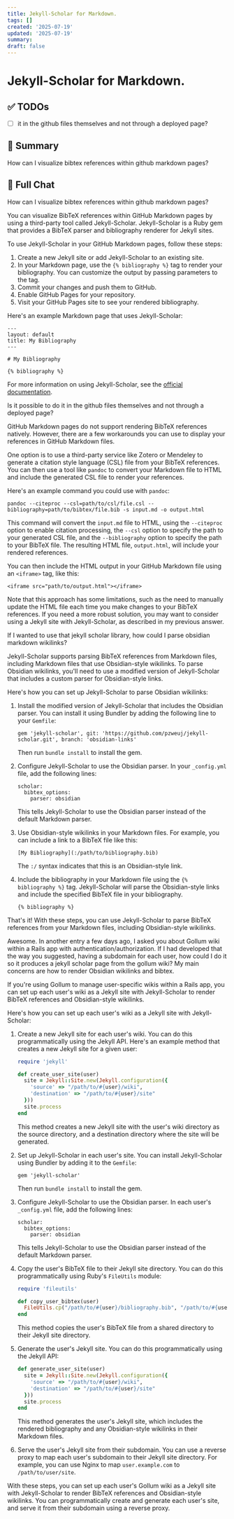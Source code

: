 ```yaml
---
title: Jekyll-Scholar for Markdown.
tags: []
created: '2025-07-19'
updated: '2025-07-19'
summary:
draft: false
---
```


# Jekyll-Scholar for Markdown.

## ✅ TODOs
- [ ] it in the github files themselves and not through a deployed page?

## 📌 Summary
How can I visualize bibtex references within github markdown pages?

## 🧠 Full Chat


How can I visualize bibtex references within github markdown pages?

You can visualize BibTeX references within GitHub Markdown pages by using a third-party tool called Jekyll-Scholar. Jekyll-Scholar is a Ruby gem that provides a BibTeX parser and bibliography renderer for Jekyll sites.

To use Jekyll-Scholar in your GitHub Markdown pages, follow these steps:

1. Create a new Jekyll site or add Jekyll-Scholar to an existing site.
2. In your Markdown page, use the `{% bibliography %}` tag to render your bibliography. You can customize the output by passing parameters to the tag.
3. Commit your changes and push them to GitHub.
4. Enable GitHub Pages for your repository.
5. Visit your GitHub Pages site to see your rendered bibliography.

Here's an example Markdown page that uses Jekyll-Scholar:

```
---
layout: default
title: My Bibliography
---

# My Bibliography

{% bibliography %}
```

For more information on using Jekyll-Scholar, see the [official documentation](https://github.com/inukshuk/jekyll-scholar).

Is it possible to do it in the github files themselves and not through a deployed page?

GitHub Markdown pages do not support rendering BibTeX references natively. However, there are a few workarounds you can use to display your references in GitHub Markdown files.

One option is to use a third-party service like Zotero or Mendeley to generate a citation style language (CSL) file from your BibTeX references. You can then use a tool like `pandoc` to convert your Markdown file to HTML and include the generated CSL file to render your references.

Here's an example command you could use with `pandoc`:

```
pandoc --citeproc --csl=path/to/csl/file.csl --bibliography=path/to/bibtex/file.bib -s input.md -o output.html
```

This command will convert the `input.md` file to HTML, using the `--citeproc` option to enable citation processing, the `--csl` option to specify the path to your generated CSL file, and the `--bibliography` option to specify the path to your BibTeX file. The resulting HTML file, `output.html`, will include your rendered references.

You can then include the HTML output in your GitHub Markdown file using an `<iframe>` tag, like this:

```
<iframe src="path/to/output.html"></iframe>
```

Note that this approach has some limitations, such as the need to manually update the HTML file each time you make changes to your BibTeX references. If you need a more robust solution, you may want to consider using a Jekyll site with Jekyll-Scholar, as described in my previous answer.

If I wanted to use that jekyll scholar library, how could I parse obsidian markdown wikilinks?

Jekyll-Scholar supports parsing BibTeX references from Markdown files, including Markdown files that use Obsidian-style wikilinks. To parse Obsidian wikilinks, you'll need to use a modified version of Jekyll-Scholar that includes a custom parser for Obsidian-style links.

Here's how you can set up Jekyll-Scholar to parse Obsidian wikilinks:

1. Install the modified version of Jekyll-Scholar that includes the Obsidian parser. You can install it using Bundler by adding the following line to your `Gemfile`:

   ```
   gem 'jekyll-scholar', git: 'https://github.com/pzweuj/jekyll-scholar.git', branch: 'obsidian-links'
   ```

   Then run `bundle install` to install the gem.

2. Configure Jekyll-Scholar to use the Obsidian parser. In your `_config.yml` file, add the following lines:

   ```
   scholar:
     bibtex_options:
       parser: obsidian
   ```

   This tells Jekyll-Scholar to use the Obsidian parser instead of the default Markdown parser.

3. Use Obsidian-style wikilinks in your Markdown files. For example, you can include a link to a BibTeX file like this:

   ```
   [My Bibliography](:/path/to/bibliography.bib)
   ```

   The `:/` syntax indicates that this is an Obsidian-style link.

4. Include the bibliography in your Markdown file using the `{% bibliography %}` tag. Jekyll-Scholar will parse the Obsidian-style links and include the specified BibTeX file in your bibliography.

   ```
   {% bibliography %}
   ```

That's it! With these steps, you can use Jekyll-Scholar to parse BibTeX references from your Markdown files, including Obsidian-style wikilinks.

Awesome. In another entry a few days ago, I asked you about Gollum wiki within a Rails app with authentication/authorization. If I had developed that the way you suggested, having a subdomain for each user, how could I do it so it produces a jekyll scholar page from the gollum wiki? My main concerns are how to render Obsidian wikilinks and bibtex.

If you're using Gollum to manage user-specific wikis within a Rails app, you can set up each user's wiki as a Jekyll site with Jekyll-Scholar to render BibTeX references and Obsidian-style wikilinks.

Here's how you can set up each user's wiki as a Jekyll site with Jekyll-Scholar:

1. Create a new Jekyll site for each user's wiki. You can do this programmatically using the Jekyll API. Here's an example method that creates a new Jekyll site for a given user:

   ```ruby
   require 'jekyll'

   def create_user_site(user)
     site = Jekyll::Site.new(Jekyll.configuration({
       'source' => "/path/to/#{user}/wiki",
       'destination' => "/path/to/#{user}/site"
     }))
     site.process
   end
   ```

   This method creates a new Jekyll site with the user's wiki directory as the source directory, and a destination directory where the site will be generated.

2. Set up Jekyll-Scholar in each user's site. You can install Jekyll-Scholar using Bundler by adding it to the `Gemfile`:

   ```
   gem 'jekyll-scholar'
   ```

   Then run `bundle install` to install the gem.

3. Configure Jekyll-Scholar to use the Obsidian parser. In each user's `_config.yml` file, add the following lines:

   ```
   scholar:
     bibtex_options:
       parser: obsidian
   ```

   This tells Jekyll-Scholar to use the Obsidian parser instead of the default Markdown parser.

4. Copy the user's BibTeX file to their Jekyll site directory. You can do this programmatically using Ruby's `FileUtils` module:

   ```ruby
   require 'fileutils'

   def copy_user_bibtex(user)
     FileUtils.cp("/path/to/#{user}/bibliography.bib", "/path/to/#{user}/wiki/bibliography.bib")
   end
   ```

   This method copies the user's BibTeX file from a shared directory to their Jekyll site directory.

5. Generate the user's Jekyll site. You can do this programmatically using the Jekyll API:

   ```ruby
   def generate_user_site(user)
     site = Jekyll::Site.new(Jekyll.configuration({
       'source' => "/path/to/#{user}/wiki",
       'destination' => "/path/to/#{user}/site"
     }))
     site.process
   end
   ```

   This method generates the user's Jekyll site, which includes the rendered bibliography and any Obsidian-style wikilinks in their Markdown files.

6. Serve the user's Jekyll site from their subdomain. You can use a reverse proxy to map each user's subdomain to their Jekyll site directory. For example, you can use Nginx to map `user.example.com` to `/path/to/user/site`.

With these steps, you can set up each user's Gollum wiki as a Jekyll site with Jekyll-Scholar to render BibTeX references and Obsidian-style wikilinks. You can programmatically create and generate each user's site, and serve it from their subdomain using a reverse proxy.